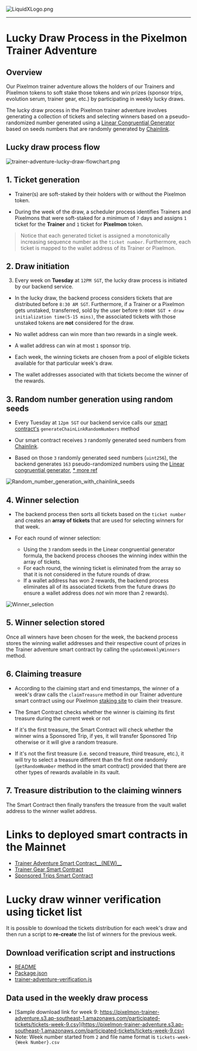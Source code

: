 ![LiquidXLogo.png](./img/LiquidXLogoDarkBg.png)

---

# Lucky Draw Process in the Pixelmon Trainer Adventure

## Overview
Our Pixelmon trainer adventure allows the holders of our Trainers and Pixelmon tokens to soft stake those tokens and win prizes (sponsor trips, evolution serum, trainer gear, etc.) by participating in weekly lucky draws.

The lucky draw process in the Pixelmon trainer adventure involves generating a collection of tickets and selecting winners based on a pseudo-randomized number generated using a [Linear Congruential Generator](https://en.wikipedia.org/wiki/Linear_congruential_generator) based on seeds numbers that are randomly generated by [Chainlink](https://docs.chain.link/vrf/v2/subscription/examples/get-a-random-number).

## Lucky draw process flow
![trainer-adventure-lucky-draw-flowchart.png](./img/Trainer_adventure_lucky_draw_process.png)

## 1. Ticket generation
- Trainer(s) are soft-staked by their holders with or without the Pixelmon token.

- During the week of the draw, a  scheduler process identifies Trainers and Pixelmons that were soft-staked for a minimum of `7` days and assigns `1` ticket for the **Trainer** and `1` ticket for **Pixelmon** token.

 > Notice that each generated ticket is assigned a monotonically increasing sequence number as the `ticket number`.  Furthermore, each ticket is mapped to the wallet address of its Trainer or Pixelmon.

## 2. Draw initiation
3. Every week on **Tuesday** at `12PM SGT`, the lucky draw process is initiated by our backend service.

  - In the lucky draw, the backend process considers tickets that are distributed before ``8:30 AM SGT``.  Furthermore, if a Trainer or a Pixelmon gets unstaked, transferred, sold by the user before ``9:00AM SGT + draw initialization time(5-15 mins)``, the associated tickets with those unstaked tokens are **not** considered for the draw.

  - No wallet address can win more than two rewards in a single week.

  - A wallet address can win at most `1` sponsor trip.

  - Each week, the winning tickets are chosen from a pool of eligible tickets available for that particular week's draw.

  - The wallet addresses associated with that tickets become the winner of the rewards.

## 3. Random number generation using random seeds
- Every Tuesday at `12pm SGT` our backend service calls our [smart contract's](https://etherscan.io/address/0x13182b9b97d27c5b09c5809b93c31f745d54ac82#code) `generateChainLinkRandomNumbers` method

- Our smart contract receives `3` randomly generated seed numbers from  [Chainlink](https://vrf.chain.link/mainnet).

- Based on those `3` randomly generated seed numbers (`uint256`), the backend generates `163` pseudo-randomized numbers using the [Linear congruential generator](https://en.wikipedia.org/wiki/Linear_congruential_generator), [* more ref](https://www.freecodecamp.org/news/random-number-generator#the-linear-congruential-generator)

![Random_number_generation_with_chainlink_seeds](./img/Random_number_generation_with_chainlink_seeds.png)

## 4. Winner selection
- The backend process then sorts all tickets based on the `ticket number` and creates an **array of tickets** that are used for selecting winners for that week.

- For each round of winner selection:
  - Using the `3` random seeds in the Linear congruential generator formula, the backend process chooses the winning index within the array of tickets.
  - For each round, the winning ticket is eliminated from the array so that it is not considered in the future rounds of draw.
  - If a wallet address has won 2 rewards, the backend process eliminates all of its associated tickets from the future draws (to ensure a wallet address does *not* win more than 2 rewards).

![Winner_selection](./img/Winner_selection.png)

## 5. Winner selection stored
Once all winners have been chosen for the week, the backend process stores the winning wallet addresses and their respective count of prizes in the Trainer adventure smart contract by calling the `updateWeeklyWinners` method.

## 6. Claiming treasure
- According to the claiming start and end timestamps, the winner of a week's draw calls the `claimTreasure` method in our Trainer adventure smart contract using our Pixelmon [staking site](https://staking.pixelmon.ai/) to claim their treasure.

 - The Smart Contract checks whether the winner is claiming its first treasure during the current week or not
 - If it's the first treasure, the Smart Contract will check whether the winner wins a Sponsored Trip, if yes, it will transfer Sponsored Trip otherwise or it will give a random treasure.
 - If it's not the first treasure (i.e. second treasure, third treasure, etc.), it will try to select a treasure different than the first one randomly (`getRandomNumber` method in the smart contract) provided that there are other types of rewards available in its vault.

## 7. Treasure distribution to the claiming winners
The Smart Contract then finally transfers the treasure from the vault wallet address to the winner wallet address.

# Links to deployed smart contracts in the Mainnet
- [Trainer Adventure Smart Contract__(NEW)__](https://etherscan.io/address/0x13182b9b97d27c5b09C5809b93c31F745d54aC82)
- [Trainer Gear Smart Contract](https://etherscan.io/address/0x05A6528663278f51f9cc22D0bb3ca0E1e0a3Ae2f)
- [Sponsored Trips Smart Contract ](https://goerli.etherscan.io/address/0x90c3D47914DF3C4df4D281DCaA5AB2BB4996c162)

# Lucky draw winner verification using ticket list
It is possible to download the tickets distribution for each week's draw and then run a script to **re-create** the list of winners for the previous week.

## Download verification script and instructions
- [README](./scripts/trainer-adventure-verification/README.md)
- [Package.json](./scripts/trainer-adventure-verification/package.json)
- [trainer-adventure-verification.js](./scripts/trainer-adventure-verification/trainer-adventure-verification.js)

## Data used in the weekly draw process
- [Sample download link for week 9: https://pixelmon-trainer-adventure.s3.ap-southeast-1.amazonaws.com/participated-tickets/tickets-week-9.csv](https://pixelmon-trainer-adventure.s3.ap-southeast-1.amazonaws.com/participated-tickets/tickets-week-9.csv)
- Note: Week number started from `2` and file name format is `tickets-week-{Week Number}.csv`
